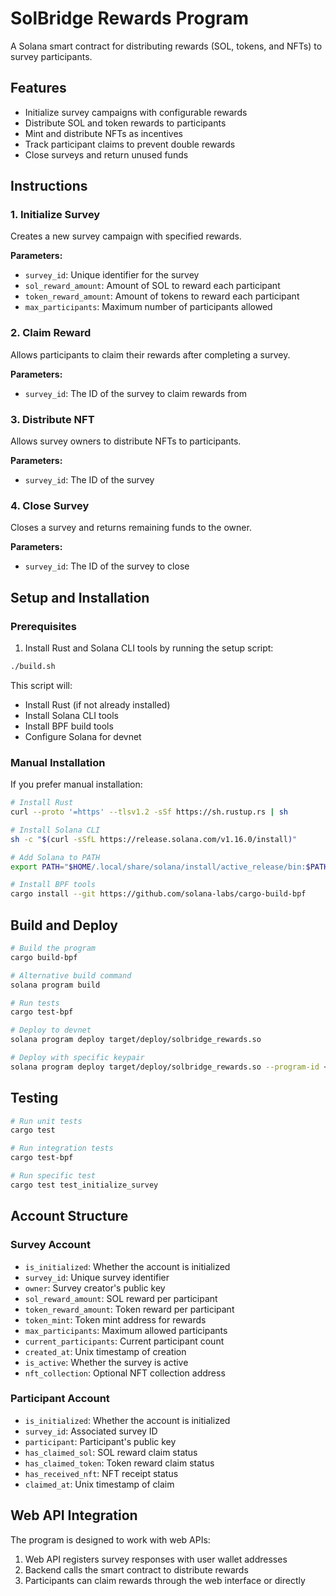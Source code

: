 # SolBridge Rewards Program

A Solana smart contract for distributing rewards (SOL, tokens, and NFTs) to survey participants.

## Features

- Initialize survey campaigns with configurable rewards
- Distribute SOL and token rewards to participants
- Mint and distribute NFTs as incentives
- Track participant claims to prevent double rewards
- Close surveys and return unused funds

## Instructions

### 1. Initialize Survey
Creates a new survey campaign with specified rewards.

**Parameters:**
- `survey_id`: Unique identifier for the survey
- `sol_reward_amount`: Amount of SOL to reward each participant
- `token_reward_amount`: Amount of tokens to reward each participant
- `max_participants`: Maximum number of participants allowed

### 2. Claim Reward
Allows participants to claim their rewards after completing a survey.

**Parameters:**
- `survey_id`: The ID of the survey to claim rewards from

### 3. Distribute NFT
Allows survey owners to distribute NFTs to participants.

**Parameters:**
- `survey_id`: The ID of the survey

### 4. Close Survey
Closes a survey and returns remaining funds to the owner.

**Parameters:**
- `survey_id`: The ID of the survey to close

## Setup and Installation

### Prerequisites

1. Install Rust and Solana CLI tools by running the setup script:
```bash
./build.sh
```

This script will:
- Install Rust (if not already installed)
- Install Solana CLI tools
- Install BPF build tools
- Configure Solana for devnet

### Manual Installation

If you prefer manual installation:

```bash
# Install Rust
curl --proto '=https' --tlsv1.2 -sSf https://sh.rustup.rs | sh

# Install Solana CLI
sh -c "$(curl -sSfL https://release.solana.com/v1.16.0/install)"

# Add Solana to PATH
export PATH="$HOME/.local/share/solana/install/active_release/bin:$PATH"

# Install BPF tools
cargo install --git https://github.com/solana-labs/cargo-build-bpf
```

## Build and Deploy

```bash
# Build the program
cargo build-bpf

# Alternative build command
solana program build

# Run tests
cargo test-bpf

# Deploy to devnet
solana program deploy target/deploy/solbridge_rewards.so

# Deploy with specific keypair
solana program deploy target/deploy/solbridge_rewards.so --program-id <PROGRAM_ID>
```

## Testing

```bash
# Run unit tests
cargo test

# Run integration tests
cargo test-bpf

# Run specific test
cargo test test_initialize_survey
```

## Account Structure

### Survey Account
- `is_initialized`: Whether the account is initialized
- `survey_id`: Unique survey identifier
- `owner`: Survey creator's public key
- `sol_reward_amount`: SOL reward per participant
- `token_reward_amount`: Token reward per participant
- `token_mint`: Token mint address for rewards
- `max_participants`: Maximum allowed participants
- `current_participants`: Current participant count
- `created_at`: Unix timestamp of creation
- `is_active`: Whether the survey is active
- `nft_collection`: Optional NFT collection address

### Participant Account
- `is_initialized`: Whether the account is initialized
- `survey_id`: Associated survey ID
- `participant`: Participant's public key
- `has_claimed_sol`: SOL reward claim status
- `has_claimed_token`: Token reward claim status
- `has_received_nft`: NFT receipt status
- `claimed_at`: Unix timestamp of claim

## Web API Integration

The program is designed to work with web APIs:

1. Web API registers survey responses with user wallet addresses
2. Backend calls the smart contract to distribute rewards
3. Participants can claim rewards through the web interface or directly